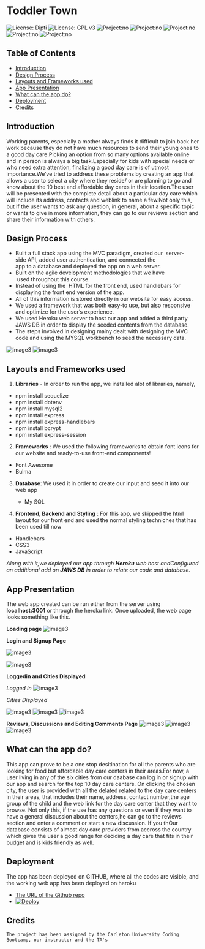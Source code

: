 # Toddler Town 
![License: Dipti](https://img.shields.io/badge/Coder-Dipti'sCode-yellow.svg)
![License: GPL v3](https://img.shields.io/badge/License-MIT-pink.svg)
![Project:no](https://img.shields.io/badge/db-Sequelize-red.svg)
![Project:no](https://img.shields.io/badge/app-FullStack-green.svg)
![Project:no](https://img.shields.io/badge/Frontend-HandleBars-blue.svg)
![Project:no](https://img.shields.io/badge/Styling-Bulma-purple.svg)
![Project:no](https://img.shields.io/badge/Backend-JavaScript-orange.svg)

## Table of Contents
* [Introduction](#introduction)
* [Design Process](#design)
* [Layouts and Frameworks used](#api)
* [App Presentation](#details)
* [What can the app do?](#details)
* [Deployment](#installations)
* [Credits](#credits)
 
 ## Introduction 
Working parents, especially a mother always finds it difficult to join back her work because they do not have much resources to send their young ones to a good day care.Picking an option from so many options available online and in person is always a big task.Especially for kids with special needs or who need extra attention, finalizing a good day care is of utmost importance.We’ve tried to address these problems by creating an app that allows a user to select a city where they reside/ or are planning to go and know about the 10 best and affordable day cares in their location.The user will be presented with the complete detail about a particular day care which will include its address, contacts and weblink to name a few.Not only this, but if the user wants to ask any question, in general, about a specific topic or wants to give in more information, they can go to our reviews section and share their information with others. 
## Design Process
   * Built a full stack app using the MVC paradigm, created our  server-side API, added user authentication, and connected the app to a database and deployed the app on a web  server.
   * Built on the agile development methodologies that we have  used throughout this course.
   * Instead of using the  HTML for the front end, used handlebars for displaying the front end version of the app.
   * All of this information is stored directly in our website for easy access.
   * We used a framework that was both easy-to use, but also responsive and optimize for the user’s experience.
   * We used Heroku web server to host our app and added a third party JAWS DB in order to display the seeded contents from the database.
   * The steps involved in designing mainy dealt with designing the MVC code and using the MYSQL workbench to seed the necessary data. 
   
 ![image3](public/images/mvc.png)
 ![image3](public/images/db.png)

 ## Layouts and Frameworks used
 1. __Libraries__ - In order to run the app, we installed alot of libraries, namely,
   * npm install sequelize
   * npm install dotenv
   * npm install mysql2
   * npm install express
   * npm install express-handlebars
   * npm install bcrypt
   * npm install express-session
 2. __Frameworks__ : We used the following frameworks to obtain font icons for our website and ready-to-use front-end components!
   * Font Awesome
   * Bulma
 3. __Database__: We used it in order to create our input and seed it into our web app
 
    * My SQL
 4. __Frontend, Backend and Styling__ : For this app, we skipped the html layout for our front end and used the normal styling techniches that has been used till now
   * Handlebars
   * CSS3
   * JavaScript

_Along with it,we deployed our app through __Heroku__ web host andConfigured an additional add on __JAWS DB__ in order to relate our code and database._

 
 ## App Presentation
 The web app created can be run either from the server using __localhost:3001__ or through the heroku link. Once uploaded, the web page looks something like this.
 
  __Loading page__
   ![image3](public/images/landing.png)
   
   
   __Login and Signup Page__
   
   ![image3](public/images/login.png)
   
   ![image3](public/images/signup.png)
    
   __Loggedin and Cities Displayed__
  
  _Logged in_
   ![image3](public/images/loggedin.png)
   
   _Cities Displayed_
   
   ![image3](public/images/c1.png)
   ![image3](public/images/c2.png)
   ![image3](public/images/c3.png)
 
  __Reviews, Discussions and Editing Comments Page__
   ![image3](public/images/write.png)
   ![image3](public/images/create.png)
   ![image3](public/images/edit.png)
   
 


 ## What can the app do?
This app can prove to be a one stop desitination for all the parents who are looking for food but affordable day care centers in their areas.For now, a user living in any of the six cities from our daabase can log in or signup with our app  and search for the top 10 day care centers. On clicking the chosen city, the user is provided with all the delated related to the day care centers in their areas, that includes their name, address, contact number,the age group of the child and the web link for the day care center that they want to browse. Not only this, if the use has any questions or even if they want to have a general discussion about the centers,he can go to the reviews section and enter a comment or start a new discussion. If you thOur database consists of almost day care providers from accross the country which gives the user a good range for deciding a day care that fits in their budget and is kids friendly as well.


 
 ## Deployment
  The app has been deployed on GITHUB, where all the codes are visible, and the working web app has been deployed on heroku
   * [The URL of the Github repo](https://github.com/Dipti2021/Toddler-Town)
   *  [![Deploy](https://www.herokucdn.com/deploy/button.svg)](https://toddlertown-cu.herokuapp.com/)



  ## Credits
    The project has been assigned by the Carleton University Coding Bootcamp, our instructor and the TA's
   
     
 
 
 




